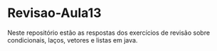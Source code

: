 # Revisao-Aula13
Neste repositório estão as respostas dos exercícios de revisão sobre condicionais, laços, vetores e listas em java.
